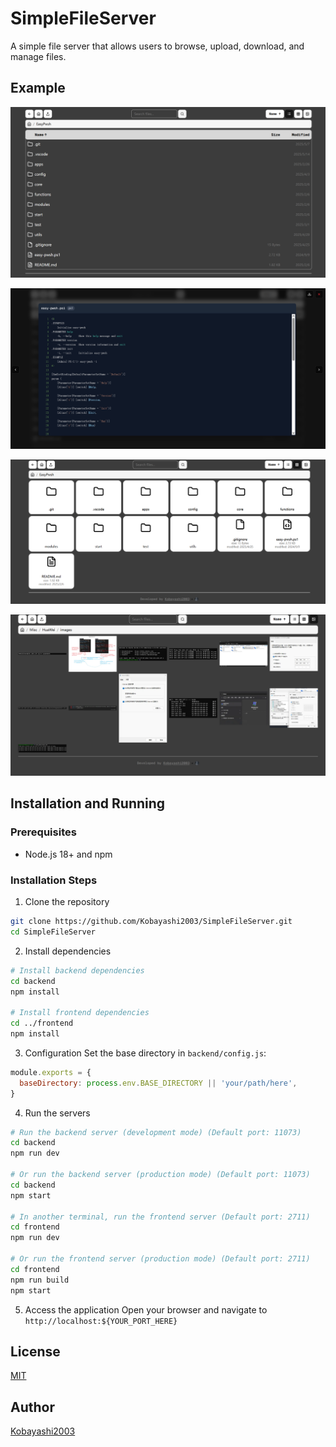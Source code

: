 # SimpleFileServer

A simple file server that allows users to browse, upload, download, and manage files.

## Example

![Example](./example/exam1.png)

![Example](./example/exam2.png)

![Example](./example/exam3.png)

![Example](./example/exam4.png)

## Installation and Running

### Prerequisites
- Node.js 18+ and npm

### Installation Steps

1. Clone the repository
```bash
git clone https://github.com/Kobayashi2003/SimpleFileServer.git
cd SimpleFileServer
```

2. Install dependencies
```bash
# Install backend dependencies
cd backend
npm install

# Install frontend dependencies
cd ../frontend
npm install
```

3. Configuration
Set the base directory in `backend/config.js`:
```js
module.exports = {
  baseDirectory: process.env.BASE_DIRECTORY || 'your/path/here',
}
```

4. Run the servers
```bash
# Run the backend server (development mode) (Default port: 11073)
cd backend
npm run dev

# Or run the backend server (production mode) (Default port: 11073)
cd backend
npm start

# In another terminal, run the frontend server (Default port: 2711)
cd frontend
npm run dev

# Or run the frontend server (production mode) (Default port: 2711)
cd frontend
npm run build
npm start
```

5. Access the application
Open your browser and navigate to `http://localhost:${YOUR_PORT_HERE}`

## License

[MIT](LICENSE)

## Author

[Kobayashi2003](https://github.com/Kobayashi2003)
